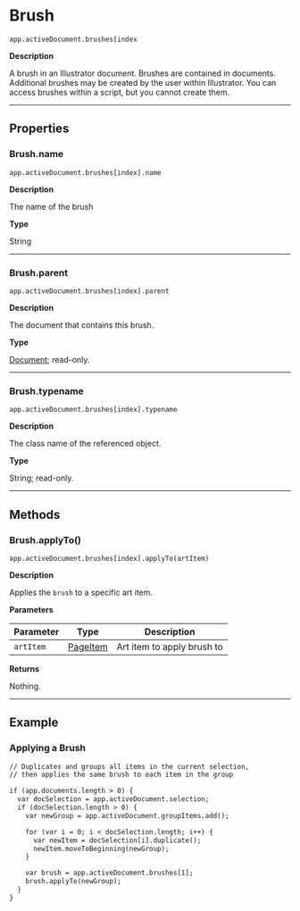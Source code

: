 # Brush

`app.activeDocument.brushes[index`

**Description**

A brush in an Illustrator document. Brushes are contained in documents. Additional brushes may be created by the user within Illustrator. You can access brushes within a script, but you cannot create them.

---

## Properties

### Brush.name

`app.activeDocument.brushes[index].name`

**Description**

The name of the brush

**Type**

String

---

### Brush.parent

`app.activeDocument.brushes[index].parent`

**Description**

The document that contains this brush.

**Type**

[Document](./Document.md); read-only.

---

### Brush.typename

`app.activeDocument.brushes[index].typename`

**Description**

The class name of the referenced object.

**Type**

String; read-only.

---

## Methods

### Brush.applyTo()

`app.activeDocument.brushes[index].applyTo(artItem)`

**Description**

Applies the `brush` to a specific art item.

**Parameters**

| Parameter   | Type                                      | Description                |
|-------------|-------------------------------------------|----------------------------|
| `artItem`   | [PageItem](./PageItem.md) | Art item to apply brush to |

**Returns**

Nothing.

---

## Example

### Applying a Brush

```default
// Duplicates and groups all items in the current selection,
// then applies the same brush to each item in the group

if (app.documents.length > 0) {
  var docSelection = app.activeDocument.selection;
  if (docSelection.length > 0) {
    var newGroup = app.activeDocument.groupItems.add();

    for (var i = 0; i < docSelection.length; i++) {
      var newItem = docSelection[i].duplicate();
      newItem.moveToBeginning(newGroup);
    }

    var brush = app.activeDocument.brushes[1];
    brush.applyTo(newGroup);
  }
}
```
